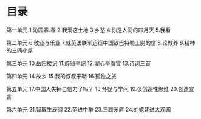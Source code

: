 # 目录
第一单元
1.沁园春.春
2.我爱这土地
3.乡愁
4.你是人间的四月天
5.我看

第二单元
6.敬业与乐业
7.就英法联军远征中国致巴特勒上尉的信
8.论教养
9.精神的三间小屋

第三单元
10.岳阳楼记
11.醉翁亭记
12.湖心亭看雪
13.诗词三首

第四单元
14.故乡
15.我的叔叔于勒
16.孤独之旅

第五单元
17.中国人失掉自信力了吗？
18.怀疑与学问
19.谈创造性思维
20.创造宣言

第六单元
21.智取生辰纲
22.范进中举
23.三顾茅庐
24.刘姥姥进大观园
